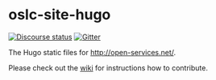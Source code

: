 # oslc-site-hugo

[![Discourse status](https://img.shields.io/discourse/https/meta.discourse.org/status.svg)](https://forum.open-services.net/)
[![Gitter](https://img.shields.io/gitter/room/nwjs/nw.js.svg)](https://gitter.im/OSLC/chat)

The Hugo static files for http://open-services.net/.

Please check out the [wiki](https://github.com/OSLC/oslc-site-hugo/wiki/Contributing-Setup) for instructions how to contribute.
